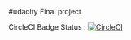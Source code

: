 #udacity Final project   

CircleCI Badge Status : [![CircleCI](https://circleci.com/gh/damodharanr/capstone_finalproject/tree/master.svg?style=svg)](https://circleci.com/gh/damodharanr/capstone_finalproject/tree/master)
